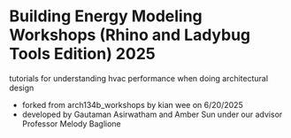 # Building Energy Modeling Workshops (Rhino and Ladybug Tools Edition) 2025
tutorials for understanding hvac performance when doing architectural design 

- forked from arch134b_workshops by kian wee on 6/20/2025
- developed by Gautaman Asirwatham and Amber Sun under our advisor Professor Melody Baglione
